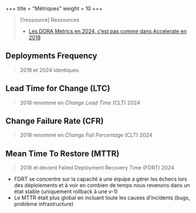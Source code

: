 +++
title = "Métriques"
weight = 10
+++

> [!ressource] Ressources
> - [Les DORA Metrics en 2024, c’est pas comme dans Accelerate en 2018](https://youtu.be/oKg470VioJ8)

## Deployments Frequency
> 2018 et 2024 identiques

## Lead Time for Change (LTC)
> 2018 renommé en *Change Lead Time* (CLT) 2024

## Change Failure Rate (CFR)
> 2018 renommé en *Change Fail Percentage* (CLT) 2024

## Mean Time To Restore (MTTR)
> 2018 et devient Failed Deployment Recovery Time (FDRT) 2024

- FDRT se concentre sur la capacité à une équipe a gérer les échecs lors des déploiements et à voir en combien de temps nous revenons dans un état stable (uniquement rollback à une v-1)
- Le MTTR était plus global en incluant toute les causes d'incidents (bugs, problème infrastructure)
